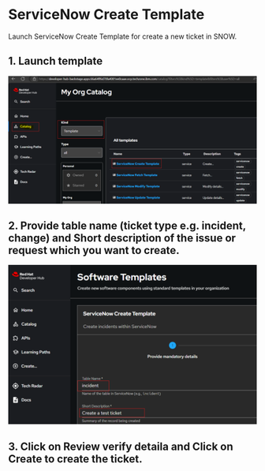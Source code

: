 # ServiceNow Create Template

Launch ServiceNow Create Template for create a new ticket in SNOW.

## 1. Launch template

![Architecture Diagram](./Incident_Create.png)



## 2. Provide table name (ticket type e.g. incident, change) and Short description of the issue or request which you want to create.

![Architecture Diagram](./ticket_details.png)


## 3. Click on **Review** verify detaila and Click on **Create** to create the ticket.

